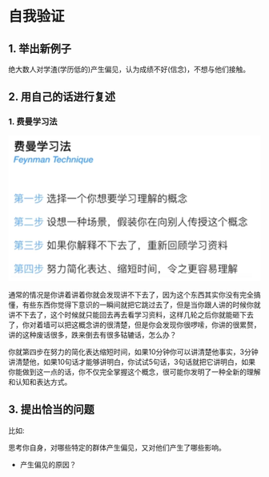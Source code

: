 # 自我验证

## 1. 举出新例子

绝大数人对学渣(学历低的)产生偏见，认为成绩不好(信念)，不想与他们接触。

## 2. 用自己的话进行复述

### 1. 费曼学习法

<img src="%E6%A6%82%E5%BF%B5%E5%AD%A6%E4%B9%A0%E6%B5%81%E7%A8%8B.assets/image-20220627115415165.png" alt="image-20220627115415165" style="zoom:67%;" />



通常的情况是你讲着讲着你就会发现讲不下去了，因为这个东西其实你没有完全搞懂，有些东西你觉得下意识的一瞬间就把它跳过去了，但是当你跟人讲的时候你就讲不下去了，这个时候就只能回去再去看学习资料，这样几轮之后你就能砸下去了，你对着墙可以把这概念讲的很清楚，但是你会发现你很啰嗦，你讲的很累赘，讲的这种废话很多，跌来倒去有很多轱辘话，怎么办？

你就第四步在努力的简化表达缩短时间，如果10分钟你可以讲清楚他事实，3分钟讲清楚他，如果10句话才能够讲明白，你试试5句话，3句话就把它讲明白，如果你能做到这一点的话，你不仅完全掌握这个概念，很可能你发明了一种全新的理解和认知和表达方式。

## 3. 提出恰当的问题 

比如: 

思考你自身，对哪些特定的群体产生偏见，又对他们产生了哪些影响。

* 产生偏见的原因？



